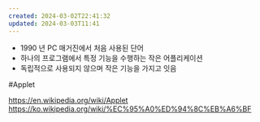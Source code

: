 ```yaml
---
created: 2024-03-02T22:41:32
updated: 2024-03-03T11:41
---
```

- 1990 년 PC 매거진에서 처음 사용된 단어
- 하나의 프로그램에서 특정 기능을 수행하는 작은 어플리케이션
- 독립적으로 사용되지 않으며 작은 기능을 가지고 잇음


#Applet


https://en.wikipedia.org/wiki/Applet
https://ko.wikipedia.org/wiki/%EC%95%A0%ED%94%8C%EB%A6%BF
